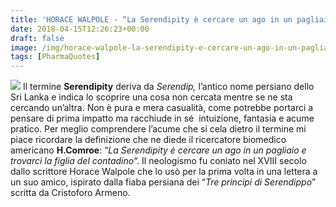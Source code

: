 ```yaml
---
title: 'HORACE WALPOLE - “La Serendipity è cercare un ago in un pagliaio e trovarci la figlia del contadino”'
date: 2018-04-15T12:26:23+00:00
draft: false
image: /img/horace-walpole-la-serendipity-e-cercare-un-ago-in-un-pagliaio-e-trovarci-la-figlia-del-contadino.md/5b65323d-519e-42fd-a9e8-d79ad862e3e1.jpg
tags: [PharmaQuotes]
---
```


![](/img/horace-walpole-la-serendipity-e-cercare-un-ago-in-un-pagliaio-e-trovarci-la-figlia-del-contadino.md/5b65323d-519e-42fd-a9e8-d79ad862e3e1.jpg) Il termine **Serendipity** deriva da _Serendip,_ l’antico nome persiano dello Sri Lanka e indica lo scoprire una cosa non cercata mentre se ne sta cercando un’altra. Non è pura e mera casualità, come potrebbe portarci a pensare di prima impatto ma racchiude in sé  intuizione, fantasia e acume pratico. Per meglio comprendere l’acume che si cela dietro il termine mi piace ricordare la definizione che ne diede il ricercatore biomedico americano **H.Comroe**: “_La Serendipity è cercare un ago in un pagliaio e trovarci la figlia del contadino_“. Il neologismo fu coniato nel XVIII secolo dallo scrittore Horace Walpole che lo usò per la prima volta in una lettera a un suo amico, ispirato dalla fiaba persiana dei “_Tre principi di Serendippo_” scritta da Cristoforo Armeno.